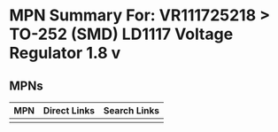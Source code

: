 



# MPN Summary For: VR111725218 > TO-252 (SMD) LD1117 Voltage Regulator 1.8 v

## MPNs
  

|MPN|Direct Links|Search Links|
| :--- | :--- | :--- |
||||
